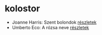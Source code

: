 # kolostor

- Joanne Harris: Szent bolondok [részletek](_details/Joanne%20Harris.md#id_1120)
- Umberto Eco: A rózsa neve [részletek](_details/Umberto%20Eco.md#id_789)